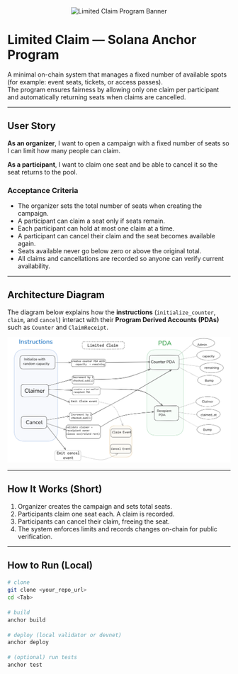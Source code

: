 <div align="center">
  <img src="public/image.png" alt="Limited Claim Program Banner" width="300" />
</div>

# Limited Claim — Solana Anchor Program

A minimal on-chain system that manages a fixed number of available spots (for example: event seats, tickets, or access passes).  
The program ensures fairness by allowing only one claim per participant and automatically returning seats when claims are cancelled.

---

## User Story

**As an organizer**, I want to open a campaign with a fixed number of seats so I can limit how many people can claim.

**As a participant**, I want to claim one seat and be able to cancel it so the seat returns to the pool.

### Acceptance Criteria
- The organizer sets the total number of seats when creating the campaign.  
- A participant can claim a seat only if seats remain.  
- Each participant can hold at most one claim at a time.  
- A participant can cancel their claim and the seat becomes available again.  
- Seats available never go below zero or above the original total.  
- All claims and cancellations are recorded so anyone can verify current availability.

---

## Architecture Diagram

The diagram below explains how the **instructions** (`initialize_counter`, `claim`, and `cancel`) interact with their **Program Derived Accounts (PDAs)** such as `Counter` and `ClaimReceipt`.

![Architecture Diagram](public/Architecture-Diagram.png)

---

## How It Works (Short)
1. Organizer creates the campaign and sets total seats.  
2. Participants claim one seat each. A claim is recorded.  
3. Participants can cancel their claim, freeing the seat.  
4. The system enforces limits and records changes on-chain for public verification.

---

## How to Run (Local)
```bash
# clone
git clone <your_repo_url>
cd <Tab>

# build
anchor build

# deploy (local validator or devnet)
anchor deploy

# (optional) run tests
anchor test
